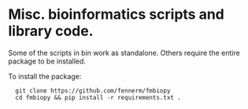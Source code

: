 # Misc. bioinformatics scripts and library code.

Some of the scripts in bin work as standalone. Others require the entire package
to be installed.

To install the package:

```
  git clone https://github.com/fennerm/fmbiopy
  cd fmbiopy && pip install -r requirements.txt .
```
